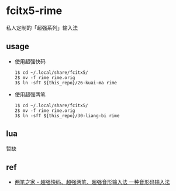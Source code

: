 # fcitx5-rime

私人定制的「超强系列」输入法

## usage

- 使用超强快码

  ```
  1$ cd ~/.local/share/fcitx5/
  2$ mv -f rime rime.orig 
  3$ ln -sfT ${this_repo}/26-kuai-ma rime
  ```

- 使用超强两笔

  ```
  1$ cd ~/.local/share/fcitx5/
  2$ mv -f rime rime.orig
  3$ ln -sfT ${this_repo}/30-liang-bi rime
  ```

## lua

暂缺

## ref

- [两笔之家 - 超强快码、超强两笔、超强音形输入法 一种音形码输入法](https://liangbi.gitee.io/)

